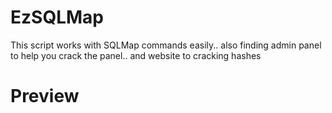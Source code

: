 # EzSQLMap
This script works with SQLMap commands easily.. also finding admin panel to help you crack the panel.. and website to cracking hashes
# Preview



